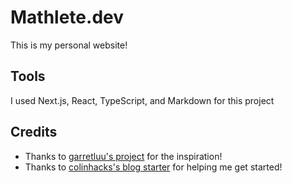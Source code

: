 # Mathlete.dev

This is my personal website!

## Tools

I used Next.js, React, TypeScript, and Markdown for this project

## Credits

- Thanks to [garretluu's project](https://github.com/garrettluu/personal-website) for the inspiration!
- Thanks to [colinhacks's blog starter](https://github.com/colinhacks/devii) for helping me get started!
